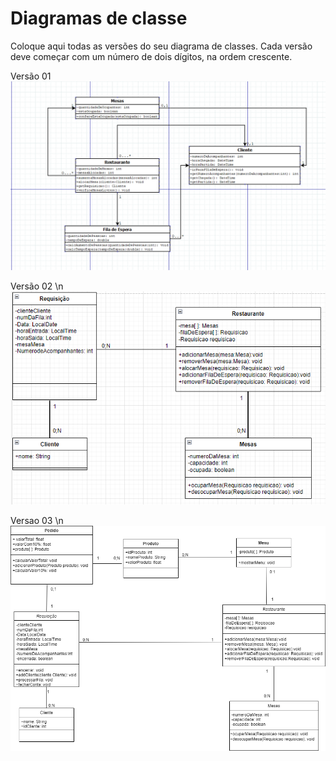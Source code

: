 # Diagramas de classe
Coloque aqui todas as versões do seu diagrama de classes. Cada versão deve começar com um número de dois dígitos, na ordem crescente.

Versão 01
<img src="/docs/diagramas/image_2024-03-24_210650288.png"></img>

Versão 02 \n
<img src="/docs/diagramas/DiagramaUML.png"></img>

Versao 03 \n
<img src="/docs/diagramas/Diagramsprint2.png"></img>
